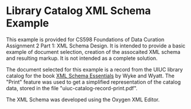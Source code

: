 # Library Catalog XML Schema Example

This example is provided for CS598 Foundations of Data Curation Assignment 2 Part 1: XML Schema Design. It is intended to provide a basic example of document selection, creation of the assocaited XML schema and resulting markup. It is not intended as a complete solution.
 
The document selected for this example is a record from the UIUC library catalog for the book [XML Schema Essentials](https://i-share-uiu.primo.exlibrisgroup.com/discovery/fulldisplay?docid=alma99444534012205899&context=L&vid=01CARLI_UIU:CARLI_UIU&search_scope=NewDiscoveryNetwork&tab=Everything&lang=en) by Wyke and Wyatt. The "Print" feature was used to get a simplified representation of the catalog data, stored in the file "uiuc-catalog-record-print.pdf".

The XML Schema was developed using the  Oxygen XML Editor. 
